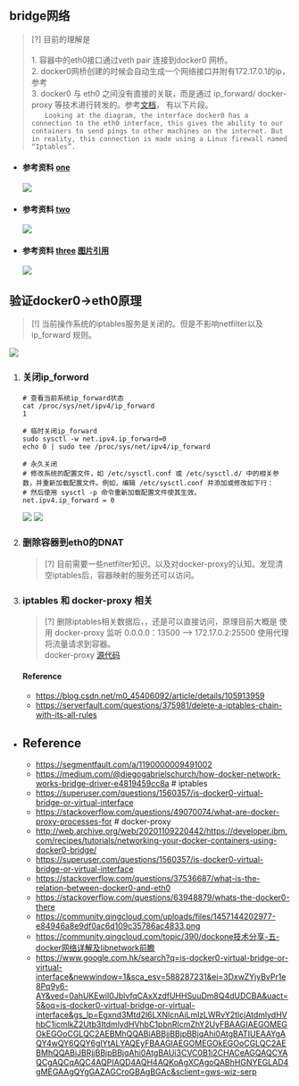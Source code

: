 ## bridge网络
> [?] 目前的理解是  
</br> 1. 容器中的eth0接口通过veth pair 连接到docker0 网桥。
</br> 2. docker0网桥创建的时候会自动生成一个网络接口并附有172.17.0.1的ip，参考
</br> 3. docker0 与 eth0 之间没有直接的关联，而是通过 ip_forward/ docker-proxy 等技术进行转发的。参考[文档](https://medium.com/@diegogabrielschurch/how-docker-network-works-bridge-driver-e4819459cc8a)， 有以下片段。
</br> &nbsp;&nbsp;&nbsp;&nbsp;&nbsp;&nbsp;`Looking at the diagram, the interface docker0 has a connection to the eth0 interface, this gives the ability to our containers to send pings to other machines on the internet. But in reality, this connection is made using a Linux firewall named “Iptables”.`

* #### 参考资料 [one](http://web.archive.org/web/20201109220442/https://developer.ibm.com/recipes/tutorials/networking-your-docker-containers-using-docker0-bridge/)

    ![](/.images/devops/network/docker0/docker0-04.png)
* #### 参考资料 [two](https://superuser.com/questions/1560357/is-docker0-virtual-bridge-or-virtual-interface)

    ![](/.images/devops/network/docker0/docker0-05.png)
* #### 参考资料 [three](https://stackoverflow.com/questions/37536687/what-is-the-relation-between-docker0-and-eth0) [图片引用](https://community.qingcloud.com/uploads/files/1457144202977-e84946a8e9df0ac6d109c35786ac4833.png)

    ![](/.images/devops/network/docker0/docker0-06.png)



## 验证docker0->eth0原理
> [!] 当前操作系统的iptables服务是关闭的。但是不影响netfilter以及 ip_forward 规则。

![](/.images/devops/network/docker0/docker0-01.png)

1. ### 关闭ip_forword

    ```shell
    # 查看当前系统ip_forward状态 
    cat /proc/sys/net/ipv4/ip_forward
    1

    # 临时关闭ip_forward
    sudo sysctl -w net.ipv4.ip_forward=0
    echo 0 | sudo tee /proc/sys/net/ipv4/ip_forward

    # 永久关闭
    # 修改系统的配置文件，如 /etc/sysctl.conf 或 /etc/sysctl.d/ 中的相关参数，并重新加载配置文件。例如，编辑 /etc/sysctl.conf 并添加或修改如下行：
    # 然后使用 sysctl -p 命令重新加载配置文件使其生效。
    net.ipv4.ip_forward = 0
    ```
        
    ![](/.images/devops/network/docker0/docker0-02.png) ![](/.images/devops/network/docker0/docker0-03.png)

2. ### 删除容器到eth0的DNAT

    > [?] 目前需要一些netfilter知识。以及对docker-proxy的认知。发现清空iptables后，容器映射的服务还可以访问。

3. ### iptables 和 docker-proxy 相关
    
    > [?] 删除iptables相关数据后，，还是可以直接访问，原理目前大概是 使用 docker-proxy 监听 0.0.0.0：13500 --> 172.17.0.2:25500 使用代理将流量请求到容器。
    <br> docker-proxy [源代码](https://github.com/docker/docker-ce/blob/master/components/engine/cmd/docker-proxy/main.go)

    #### Reference
    * https://blog.csdn.net/m0_45406092/article/details/105913959
    * https://serverfault.com/questions/375981/delete-a-iptables-chain-with-its-all-rules

* ## Reference
    * https://segmentfault.com/a/1190000009491002
    * https://medium.com/@diegogabrielschurch/how-docker-network-works-bridge-driver-e4819459cc8a # iptables
    * https://superuser.com/questions/1560357/is-docker0-virtual-bridge-or-virtual-interface
    * https://stackoverflow.com/questions/49070074/what-are-docker-proxy-processes-for    # docker-proxy
    * http://web.archive.org/web/20201109220442/https://developer.ibm.com/recipes/tutorials/networking-your-docker-containers-using-docker0-bridge/
    * https://superuser.com/questions/1560357/is-docker0-virtual-bridge-or-virtual-interface
    * https://stackoverflow.com/questions/37536687/what-is-the-relation-between-docker0-and-eth0
    * https://stackoverflow.com/questions/63948879/whats-the-docker0-there
    * https://community.qingcloud.com/uploads/files/1457144202977-e84946a8e9df0ac6d109c35786ac4833.png
    * https://community.qingcloud.com/topic/390/dockone技术分享-五-docker网络详解及libnetwork前瞻
    * https://www.google.com.hk/search?q=is-docker0-virtual-bridge-or-virtual-interface&newwindow=1&sca_esv=588287231&ei=3DxwZYjyBvPr1e8Pq9y6-AY&ved=0ahUKEwiI0JblvfqCAxXzdfUHHSuuDm8Q4dUDCBA&uact=5&oq=is-docker0-virtual-bridge-or-virtual-interface&gs_lp=Egxnd3Mtd2l6LXNlcnAiLmlzLWRvY2tlcjAtdmlydHVhbC1icmlkZ2Utb3ItdmlydHVhbC1pbnRlcmZhY2UyFBAAGIAEGOMEGOkEGOoCGLQC2AEBMhQQABiABBjjBBjpBBjqAhi0AtgBATIUEAAYgAQY4wQY6QQY6gIYtALYAQEyFBAAGIAEGOMEGOkEGOoCGLQC2AEBMhQQABiJBRjjBBjpBBjqAhi0AtgBAUi3CVC0B1i2CHACeAGQAQCYAQCgAQCqAQC4AQPIAQD4AQH4AQKoAgXCAgoQABhHGNYEGLAD4gMEGAAgQYgGAZAGCroGBAgBGAc&sclient=gws-wiz-serp